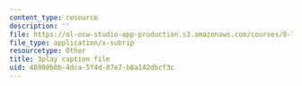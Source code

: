 ```yaml
---
content_type: resource
description: ''
file: https://ol-ocw-studio-app-production.s3.amazonaws.com/courses/8-701-introduction-to-nuclear-and-particle-physics-fall-2020/48800b0b4dca5f4d87e7b8a142dbcf3c_ORG6YD9P8WM.vtt
file_type: application/x-subrip
resourcetype: Other
title: 3play caption file
uid: 48800b0b-4dca-5f4d-87e7-b8a142dbcf3c
---
```

